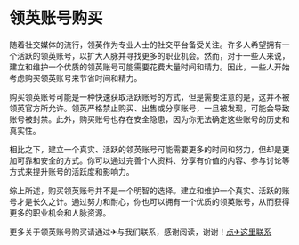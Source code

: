 # 领英账号购买

随着社交媒体的流行，领英作为专业人士的社交平台备受关注。许多人希望拥有一个活跃的领英账号，以扩大人脉并寻找更多的职业机会。然而，对于一些人来说，建立和维护一个优质的领英账号可能需要花费大量时间和精力。因此，一些人开始考虑购买领英账号来节省时间和精力。

购买领英账号可能是一种快速获取活跃账号的方式，但是需要注意的是，这并不被领英官方所允许。领英严格禁止购买、出售或分享账号，一旦被发现，可能会导致账号被封禁。此外，购买账号也存在安全隐患，因为你无法确定这些账号的历史和真实性。

相比之下，建立一个真实、活跃的领英账号可能需要更多的时间和努力，但却是更加可靠和安全的方式。你可以通过完善个人资料、分享有价值的内容、参与讨论等方式来提升账号的活跃度和影响力。

综上所述，购买领英账号并不是一个明智的选择。建立和维护一个真实、活跃的账号才是长久之计。通过努力和耐心，你也可以拥有一个优质的领英账号，从而获得更多的职业机会和人脉资源。

更多关于领英账号购买请通过✈与我们联系，感谢阅读，谢谢！[点✈这里联系](https://gg.k02.cc)